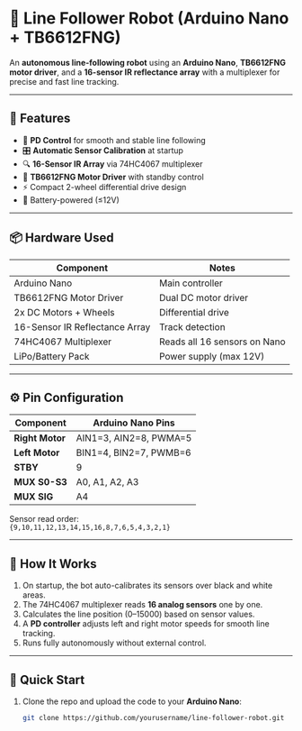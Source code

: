 # 🤖 Line Follower Robot (Arduino Nano + TB6612FNG)

An **autonomous line-following robot** using an **Arduino Nano**, **TB6612FNG motor driver**, and a **16-sensor IR reflectance array** with a multiplexer for precise and fast line tracking.

---

## 🔧 Features
- 🧠 **PD Control** for smooth and stable line following
- 🎛️ **Automatic Sensor Calibration** at startup
- 🔍 **16-Sensor IR Array** via 74HC4067 multiplexer
- 🔌 **TB6612FNG Motor Driver** with standby control
- ⚡ Compact 2-wheel differential drive design
- 🔋 Battery-powered (≤12V)

---

## 📦 Hardware Used
| Component                       | Notes                          |
|--------------------------------|-------------------------------|
| Arduino Nano                   | Main controller               |
| TB6612FNG Motor Driver         | Dual DC motor driver          |
| 2x DC Motors + Wheels          | Differential drive            |
| 16-Sensor IR Reflectance Array | Track detection               |
| 74HC4067 Multiplexer           | Reads all 16 sensors on Nano  |
| LiPo/Battery Pack              | Power supply (max 12V)        |

---

## ⚙️ Pin Configuration

| Component       | Arduino Nano Pins           |
|-----------------|----------------------------|
| **Right Motor** | AIN1=3, AIN2=8, PWMA=5     |
| **Left Motor**  | BIN1=4, BIN2=7, PWMB=6     |
| **STBY**        | 9                          |
| **MUX S0-S3**   | A0, A1, A2, A3             |
| **MUX SIG**     | A4                         |

Sensor read order:  
`{9,10,11,12,13,14,15,16,8,7,6,5,4,3,2,1}`

---

## 🧩 How It Works
1. On startup, the bot auto-calibrates its sensors over black and white areas.  
2. The 74HC4067 multiplexer reads **16 analog sensors** one by one.  
3. Calculates the line position (0–15000) based on sensor values.  
4. A **PD controller** adjusts left and right motor speeds for smooth line tracking.  
5. Runs fully autonomously without external control.

---

## 🚀 Quick Start
1. Clone the repo and upload the code to your **Arduino Nano**:
   ```bash
   git clone https://github.com/yourusername/line-follower-robot.git

